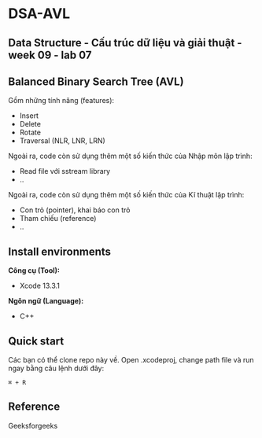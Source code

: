 # DSA-AVL
## Data Structure - Cấu trúc dữ liệu và giải thuật - week 09 - lab 07
## Balanced Binary Search Tree (AVL)<br>
Gồm những tính năng (features):
* Insert
* Delete
* Rotate
* Traversal (NLR, LNR, LRN)

Ngoài ra, code còn sử dụng thêm một số kiến thức của Nhập môn lập trình:
* Read file với sstream library
* ..

Ngoài ra, code còn sử dụng thêm một số kiến thức của Kĩ thuật lập trình:
* Con trỏ (pointer), khai báo con trỏ
* Tham chiếu (reference)
* ..

## Install environments
**Công cụ (Tool):**<br>
* Xcode 13.3.1<br>

**Ngôn ngữ (Language):**<br>
* C++

## Quick start
Các bạn có thể clone repo này về. Open .xcodeproj, change path file và run ngay bằng câu lệnh dưới đây:
```
⌘ + R
```

## Reference<br>
Geeksforgeeks
